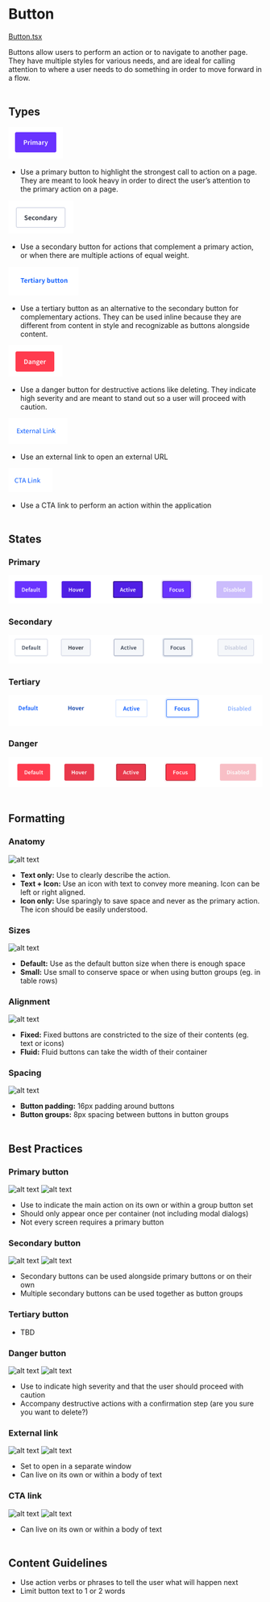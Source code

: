 # Button 
[Button.tsx](https://github.com/cockroachdb/ui/blob/master/packages/ui-components/src/Button/Button.tsx)

Buttons allow users to perform an action or to navigate to another page. They have multiple styles for various needs, and are ideal for calling attention to where a user needs to do something in order to move forward in a flow.
<br/><br/>

## Types

![alt text](https://github.com/cockroachdb/ui/blob/master/docs/assets/types_primary.png "Primary Type")


* Use a primary button to highlight the strongest call to action on a page. They are meant to look heavy in order to direct the user’s attention to the primary action on a page. 

![alt text](https://github.com/cockroachdb/ui/blob/master/docs/assets/types_secondary.png "Secondary Type")


* Use a secondary button for actions that complement a primary action, or when there are multiple actions of equal weight. 


![alt text](https://github.com/cockroachdb/ui/blob/master/docs/assets/types_tertiary.png "Tertiary Type")

* Use a tertiary button as an alternative to the secondary button for complementary actions. They can be used inline because they are different from content in style and recognizable as buttons alongside content.


![alt text](https://github.com/cockroachdb/ui/blob/master/docs/assets/types_danger.png "Danger Type")

* Use a danger button for destructive actions like deleting. They indicate high severity and are meant to stand out so a user will proceed with caution.  


![alt text](https://github.com/cockroachdb/ui/blob/master/docs/assets/types_external-link.png "External Link Type")

* Use an external link to open an external URL


![alt text](https://github.com/cockroachdb/ui/blob/master/docs/assets/types_cta-link.png "CTA Link Type")

* Use a CTA link to perform an action within the application
<br/><br/>

## States

### Primary 

![alt text](https://github.com/cockroachdb/ui/blob/master/docs/assets/states_primary.png "Primary States")


### Secondary 

![alt text](https://github.com/cockroachdb/ui/blob/master/docs/assets/states_secondary.png "Secondary States")


### Tertiary 

![alt text](https://github.com/cockroachdb/ui/blob/master/docs/assets/states_tertiary.png "Tertiary States")

### Danger 

![alt text](https://github.com/cockroachdb/ui/blob/master/docs/assets/states_danger.png "Danger States")
<br/><br/>
## Formatting

### Anatomy 

![alt text](https://github.com/cockroachdb/ui/blob/master/docs/assets/formatting_anatomy.png "Formatting Anatomy")


* **Text only:** Use to clearly describe the action.
* **Text + Icon:** Use an icon with text to convey more meaning. Icon can be left or right aligned.
* **Icon only:** Use sparingly to save space and never as the primary action. The icon should be easily understood.

### Sizes 

![alt text](https://github.com/cockroachdb/ui/blob/master/docs/assets/formatting_sizes.png "Formatting Sizes")


* **Default:** Use as the default button size when there is enough space
* **Small:** Use small to conserve space or when using button groups (eg. in table rows)

### Alignment

![alt text](https://github.com/cockroachdb/ui/blob/master/docs/assets/formatting_alignment.png "Formatting Alignment")


* **Fixed:** Fixed buttons are constricted to the size of their contents (eg. text or icons)
* **Fluid:** Fluid buttons can take the width of their container 

### Spacing

![alt text](https://github.com/cockroachdb/ui/blob/master/docs/assets/formatting_spacing.png "Formatting Spacing")

* **Button padding:** 16px padding around buttons
* **Button groups:** 8px spacing between buttons in button groups
<br/><br/>
## Best Practices

### Primary button

![alt text](https://github.com/cockroachdb/ui/blob/master/docs/assets/practices_primary-1.png "Primary-1") ![alt text](https://github.com/cockroachdb/ui/blob/master/docs/assets/practices_primary-2.png "Primary-2")

* Use to indicate the main action on its own or within a group button set
* Should only appear once per container (not including modal dialogs)
* Not every screen requires a primary button

### Secondary button

![alt text](https://github.com/cockroachdb/ui/blob/master/docs/assets/practices_secondary-1.png "Secondary-1") ![alt text](https://github.com/cockroachdb/ui/blob/master/docs/assets/practices_secondary-1.png "Secondary-2")

* Secondary buttons can be used alongside primary buttons or on their own
* Multiple secondary buttons can be used together as button groups

### Tertiary button

* TBD

### Danger button

![alt text](https://github.com/cockroachdb/ui/blob/master/docs/assets/practices_danger-1.png "Danger-1") ![alt text](https://github.com/cockroachdb/ui/blob/master/docs/assets/practices_danger-1.png "Danger-2")

* Use to indicate high severity and that the user should proceed with caution 
* Accompany destructive actions with a confirmation step (are you sure you want to delete?) 


### External link

![alt text](https://github.com/cockroachdb/ui/blob/master/docs/assets/practices_external-link-1 "External Link 1") ![alt text](https://github.com/cockroachdb/ui/blob/master/docs/assets/practices_external-link-2 "External Link 2")

* Set to open in a separate window  
* Can live on its own or within a body of text

### CTA link

![alt text](https://github.com/cockroachdb/ui/blob/master/docs/assets/practices_cta-link-1 "CTA Link 1") ![alt text](https://github.com/cockroachdb/ui/blob/master/docs/assets/practices_cta-link-2 "CTA Link 2")

* Can live on its own or within a body of text 
<br/><br/>
## Content Guidelines

* Use action verbs or phrases to tell the user what will happen next
* Limit button text to 1 or 2 words










